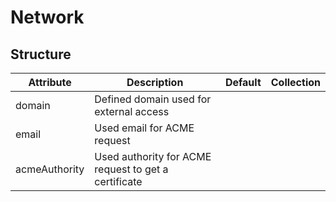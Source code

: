 # Network 
 

## Structure 
 

| Attribute     | Description                                           | Default | Collection  |
| ------------- | ----------------------------------------------------- | ------- | ----------  |
| domain        | Defined domain used for external access               |         |             |
| email         | Used email for ACME request                           |         |             |
| acmeAuthority | Used authority for ACME request to get a certificate  |         |             |